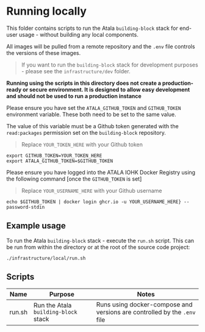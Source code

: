 # Running locally

This folder contains scripts to run the Atala `building-block` stack for end-user usage - without building any local components.

All images will be pulled from a remote repository and the `.env` file controls the versions of these images.

> If you want to run the `building-block` stack for development purposes - please see the `infrastructure/dev`  folder. 

**Running using the scripts in this directory does not create a production-ready or secure environment. It is designed to allow easy development and should not be used to run a production instance**
 
Please ensure you have set the `ATALA_GITHUB_TOKEN` and `GITHUB_TOKEN` environment variable. These both need to be set to the same value. 

The value of this variable must be a Github token generated with the  `read:packages` permission set on the `building-block` repository.

> Replace `YOUR_TOKEN_HERE` with your Github token

```
export GITHUB_TOKEN=YOUR_TOKEN_HERE
export ATALA_GITHUB_TOKEN=$GITHUB_TOKEN
```

Please ensure you have logged into the ATALA IOHK Docker Registry using the following command [once the `GITHUB_TOKEN` is set]

> Replace `YOUR_USERNAME_HERE` with your Github username

```
echo $GITHUB_TOKEN | docker login ghcr.io -u YOUR_USERNAME_HERE} --password-stdin
```

## Example usage

To run the Atala `building-block` stack - execute the `run.sh` script. This can be run from within the directory or at the root of the source code project:

`./infrastructure/local/run.sh` 

## Scripts

| Name   | Purpose                              | Notes                                                                    |
| ------ | ------------------------------------ | ------------------------------------------------------------------------ |
| run.sh | Run the Atala `building-block` stack | Runs using docker-compose and versions are controlled by the `.env` file |
